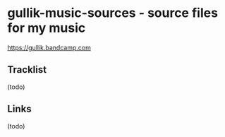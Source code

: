 # gullik-music-sources - source files for my music

https://gullik.bandcamp.com


## Tracklist

(todo)


## Links

(todo)
